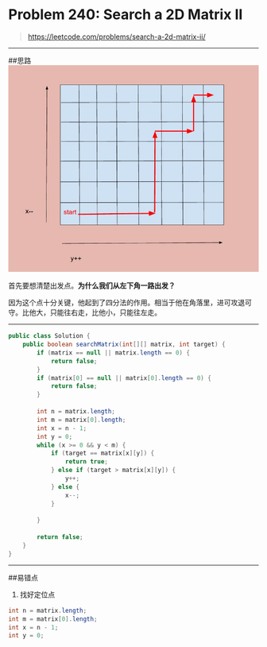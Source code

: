 # Problem 240: Search a 2D Matrix II


> https://leetcode.com/problems/search-a-2d-matrix-ii/

---------------------------------------------------

##思路
![](2DMatrixII_1.jpg)

首先要想清楚出发点。**为什么我们从左下角一路出发？**

因为这个点十分关键，他起到了四分法的作用。相当于他在角落里，进可攻退可守。比他大，只能往右走，比他小，只能往左走。

---------------------
```java
public class Solution {
    public boolean searchMatrix(int[][] matrix, int target) {
        if (matrix == null || matrix.length == 0) {
            return false;
        }
        if (matrix[0] == null || matrix[0].length == 0) {
            return false;
        }
        
        int n = matrix.length;
        int m = matrix[0].length;
        int x = n - 1;
        int y = 0;
        while (x >= 0 && y < m) {
            if (target == matrix[x][y]) {
                return true;
            } else if (target > matrix[x][y]) {
                y++;
            } else {
                x--;
            }
            
        }
        
        return false;
    }
}
```
---------------------
##易错点

1. 找好定位点
```java
int n = matrix.length;
int m = matrix[0].length;
int x = n - 1;
int y = 0;
```






























